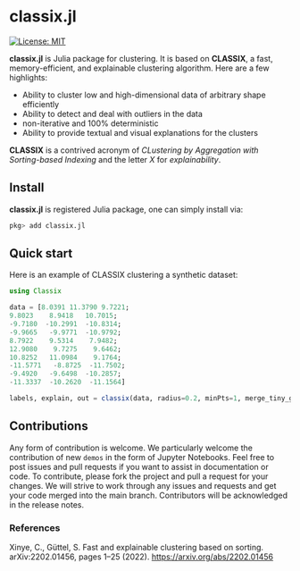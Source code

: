 # classix.jl

[![License: MIT](https://anaconda.org/conda-forge/classixclustering/badges/license.svg)](https://github.com/nla-group/classix/blob/master/LICENSE)

__classix.jl__ is Julia package for clustering. It is based on __CLASSIX__, a fast, memory-efficient, and explainable clustering algorithm. Here are a few highlights:

- Ability to cluster low and high-dimensional data of arbitrary shape efficiently
- Ability to detect and deal with outliers in the data
- non-iterative and 100% deterministic
- Ability to provide textual and visual explanations for the clusters

__CLASSIX__ is a contrived acronym of *CLustering by Aggregation with Sorting-based Indexing* and the letter *X* for *explainability*. 

## Install

__classix.jl__ is registered Julia package, one can simply install via:

```julia
pkg> add classix.jl
```

##   Quick start

Here is an example of CLASSIX clustering a synthetic dataset: 

```julia
using Classix

data = [8.0391 11.3790 9.7221;
9.8023    8.9418   10.7015;
-9.7180  -10.2991  -10.8314;
-9.9665   -9.9771  -10.9792;
8.7922    9.5314    7.9482;
12.9080    9.7275    9.6462;
10.8252   11.0984    9.1764;
-11.5771   -8.8725  -11.7502;
-9.4920   -9.6498  -10.2857;
-11.3337  -10.2620  -11.1564]

labels, explain, out = classix(data, radius=0.2, minPts=1, merge_tiny_groups=true)

```


## Contributions

Any form of contribution is welcome. We particularly welcome the contribution of new `demos` in the form of Jupyter Notebooks. Feel free to post issues and pull requests if you want to assist in documentation or code. To contribute, please fork the project and pull a request for your changes. We will strive to work through any issues and requests and get your code merged into the main branch. Contributors will be acknowledged in the release notes. 



### References

Xinye, C., Güttel, S. Fast and explainable clustering based on sorting. arXiv:2202.01456, pages 1–25 (2022). https://arxiv.org/abs/2202.01456
